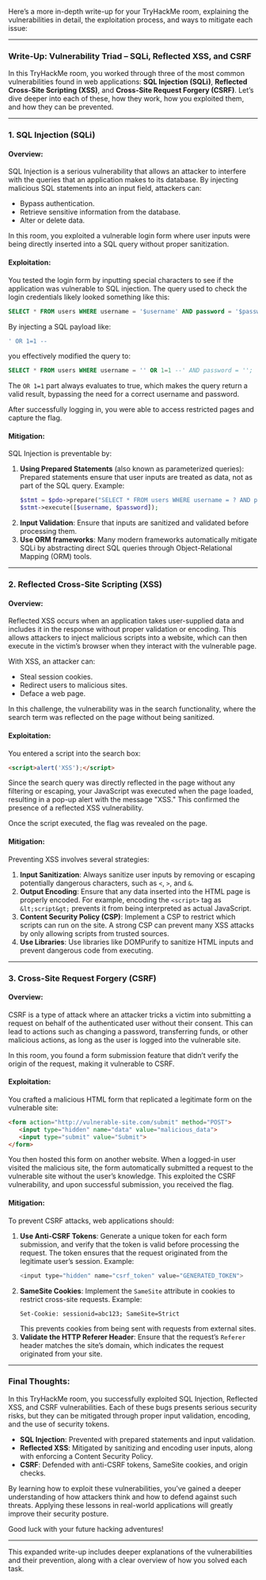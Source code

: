 Here’s a more in-depth write-up for your TryHackMe room, explaining the vulnerabilities in detail, the exploitation process, and ways to mitigate each issue:

---

### Write-Up: Vulnerability Triad – SQLi, Reflected XSS, and CSRF

In this TryHackMe room, you worked through three of the most common vulnerabilities found in web applications: **SQL Injection (SQLi)**, **Reflected Cross-Site Scripting (XSS)**, and **Cross-Site Request Forgery (CSRF)**. Let’s dive deeper into each of these, how they work, how you exploited them, and how they can be prevented.

---

### 1. SQL Injection (SQLi)

#### Overview:
SQL Injection is a serious vulnerability that allows an attacker to interfere with the queries that an application makes to its database. By injecting malicious SQL statements into an input field, attackers can:
- Bypass authentication.
- Retrieve sensitive information from the database.
- Alter or delete data.
  
In this room, you exploited a vulnerable login form where user inputs were being directly inserted into a SQL query without proper sanitization.

#### Exploitation:
You tested the login form by inputting special characters to see if the application was vulnerable to SQL injection. The query used to check the login credentials likely looked something like this:
```sql
SELECT * FROM users WHERE username = '$username' AND password = '$password';
```
By injecting a SQL payload like:
```sql
' OR 1=1 --
```
you effectively modified the query to:
```sql
SELECT * FROM users WHERE username = '' OR 1=1 --' AND password = '';
```
The `OR 1=1` part always evaluates to true, which makes the query return a valid result, bypassing the need for a correct username and password.

After successfully logging in, you were able to access restricted pages and capture the flag.

#### Mitigation:
SQL Injection is preventable by:
1. **Using Prepared Statements** (also known as parameterized queries): Prepared statements ensure that user inputs are treated as data, not as part of the SQL query.
   Example:
   ```php
   $stmt = $pdo->prepare("SELECT * FROM users WHERE username = ? AND password = ?");
   $stmt->execute([$username, $password]);
   ```
2. **Input Validation**: Ensure that inputs are sanitized and validated before processing them.
3. **Use ORM frameworks**: Many modern frameworks automatically mitigate SQLi by abstracting direct SQL queries through Object-Relational Mapping (ORM) tools.

---

### 2. Reflected Cross-Site Scripting (XSS)

#### Overview:
Reflected XSS occurs when an application takes user-supplied data and includes it in the response without proper validation or encoding. This allows attackers to inject malicious scripts into a website, which can then execute in the victim’s browser when they interact with the vulnerable page. 

With XSS, an attacker can:
- Steal session cookies.
- Redirect users to malicious sites.
- Deface a web page.
  
In this challenge, the vulnerability was in the search functionality, where the search term was reflected on the page without being sanitized.

#### Exploitation:
You entered a script into the search box:
```html
<script>alert('XSS');</script>
```
Since the search query was directly reflected in the page without any filtering or escaping, your JavaScript was executed when the page loaded, resulting in a pop-up alert with the message "XSS." This confirmed the presence of a reflected XSS vulnerability.

Once the script executed, the flag was revealed on the page.

#### Mitigation:
Preventing XSS involves several strategies:
1. **Input Sanitization**: Always sanitize user inputs by removing or escaping potentially dangerous characters, such as `<`, `>`, and `&`.
2. **Output Encoding**: Ensure that any data inserted into the HTML page is properly encoded. For example, encoding the `<script>` tag as `&lt;script&gt;` prevents it from being interpreted as actual JavaScript.
3. **Content Security Policy (CSP)**: Implement a CSP to restrict which scripts can run on the site. A strong CSP can prevent many XSS attacks by only allowing scripts from trusted sources.
4. **Use Libraries**: Use libraries like DOMPurify to sanitize HTML inputs and prevent dangerous code from executing.

---

### 3. Cross-Site Request Forgery (CSRF)

#### Overview:
CSRF is a type of attack where an attacker tricks a victim into submitting a request on behalf of the authenticated user without their consent. This can lead to actions such as changing a password, transferring funds, or other malicious actions, as long as the user is logged into the vulnerable site.

In this room, you found a form submission feature that didn’t verify the origin of the request, making it vulnerable to CSRF.

#### Exploitation:
You crafted a malicious HTML form that replicated a legitimate form on the vulnerable site:
```html
<form action="http://vulnerable-site.com/submit" method="POST">
   <input type="hidden" name="data" value="malicious_data">
   <input type="submit" value="Submit">
</form>
```
You then hosted this form on another website. When a logged-in user visited the malicious site, the form automatically submitted a request to the vulnerable site without the user’s knowledge. This exploited the CSRF vulnerability, and upon successful submission, you received the flag.

#### Mitigation:
To prevent CSRF attacks, web applications should:
1. **Use Anti-CSRF Tokens**: Generate a unique token for each form submission, and verify that the token is valid before processing the request. The token ensures that the request originated from the legitimate user’s session.
   Example:
   ```php
   <input type="hidden" name="csrf_token" value="GENERATED_TOKEN">
   ```
2. **SameSite Cookies**: Implement the `SameSite` attribute in cookies to restrict cross-site requests.
   Example:
   ```http
   Set-Cookie: sessionid=abc123; SameSite=Strict
   ```
   This prevents cookies from being sent with requests from external sites.
3. **Validate the HTTP Referer Header**: Ensure that the request’s `Referer` header matches the site’s domain, which indicates the request originated from your site.

---

### Final Thoughts:
In this TryHackMe room, you successfully exploited SQL Injection, Reflected XSS, and CSRF vulnerabilities. Each of these bugs presents serious security risks, but they can be mitigated through proper input validation, encoding, and the use of security tokens.

- **SQL Injection**: Prevented with prepared statements and input validation.
- **Reflected XSS**: Mitigated by sanitizing and encoding user inputs, along with enforcing a Content Security Policy.
- **CSRF**: Defended with anti-CSRF tokens, SameSite cookies, and origin checks.

By learning how to exploit these vulnerabilities, you’ve gained a deeper understanding of how attackers think and how to defend against such threats. Applying these lessons in real-world applications will greatly improve their security posture.

Good luck with your future hacking adventures!

---

This expanded write-up includes deeper explanations of the vulnerabilities and their prevention, along with a clear overview of how you solved each task.
